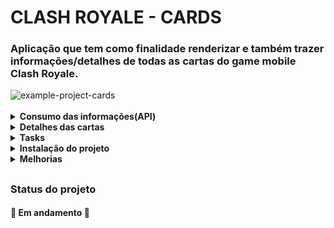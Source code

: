 # CLASH ROYALE - CARDS

### Aplicação que tem como finalidade renderizar e também trazer informações/detalhes de todas as cartas do game mobile Clash Royale.

<img src="./project-example/clash-royale-cards.gif" alt="example-project-cards" />
<br><br>

<details>
  <br />
    <summary><strong>Consumo das informações(API)</strong></summary>
    <p>Todas os dados das cartas(nomes, imagens e níveis das cartas) foram obtidas da api própria do game <a href="https://clashroyale.com/pt/">Clash Royale</a>, que é disponibilizada para os desenvolvidos através deste <a href="https://developer.clashroyale.com/#/">site.</a></p>
</details>

<details>
  <br />
    <summary><strong>Detalhes das cartas</strong></summary>
    <p>Ao selecionar uma carta o usuário e redirecionado ao <a href="https://royaleapi.com/">RoyaleAPI,</a> que possui todas as informações do game mobile <a href="https://clashroyale.com/pt/">Clash Royale</a> e, o principal para este projeto que são as informações de cada carta, com isso trazendo informações e estatísticas de cada card game.</p>
</details>

<details>
<summary><strong>Tasks</strong></summary>
  <br />

    - ReactJS
    - TypeScript
    - StyledComponent
    - React-Icons
</details>

<details>
<summary><strong>Instalação do projeto</strong></summary>
<br />

  1. Clone o repositório

  - Use o comando: `git@github.com:PedroPDIN/project-clash-royale-cards.git`.
  - Entre na pasta do repositório que você acabou de clonar:
      - `cd project-clash-royale-cards`

  2. Instale as dependências

  - Use o comando: `npm install`.

  3. Logo após isso basta inicia o servidor de desenvolvimento.

  - use o comando: `npm start`

</details>

<details>
<summary><strong>Melhorias</strong></summary>
<br />

  1. Adicionar componente/pagina de Carregamento, com isso e possível "esperar" por um tempo determinado para que todos os dados dos cards seja carregado com sucesso, com isso evitando o problemas assíncronas. (possível solução do problema, exite talvez outras soluções alternativas).


  OBS: No momento que é publicado essa documentação, esta em fase experimental no React o método <a href="https://pt-br.reactjs.org/docs/concurrent-mode-suspense.html">Suspense</a> que possa ser uma outra solução para esse desafio, vale a pena acompanhar e da uma olhada.

</details>

##

### Status do projeto
#### :construction: Em andamento :construction:

